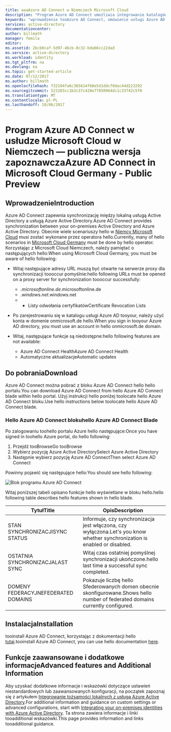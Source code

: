 ```yaml
---
title: aaaAzure AD Connect w Niemczech Microsoft Cloud
description: "Program Azure AD Connect umożliwia integrowanie katalogów lokalnych z usługą Azure Active Directory. Dzięki temu tooprovide wspólną tożsamością dla usługi Office 365, Azure i aplikacji SaaS zintegrowanych z usługą Azure AD."
keywords: "wprowadzenie tooAzure AD Connect, omówienie usługi Azure AD Connect, co to jest usługa Azure AD Connect, instalowania usługi active directory, Niemczech, czarnym lesie"
services: active-directory
documentationcenter: 
author: billmath
manager: femila
editor: 
ms.assetid: 2bcb0caf-5d97-46cb-8c32-bda66cc22dad
ms.service: active-directory
ms.workload: identity
ms.tgt_pltfrm: na
ms.devlang: na
ms.topic: get-started-article
ms.date: 07/12/2017
ms.author: billmath
ms.openlocfilehash: f32194fa6c365614f68e5d1ddcf0dac44d223292
ms.sourcegitcommit: 523283cc1b3c37c428e77850964dc1c33742c5f0
ms.translationtype: MT
ms.contentlocale: pl-PL
ms.lasthandoff: 10/06/2017
---
```

# <a name="azure-ad-connect-in-microsoft-cloud-germany---public-preview"></a><span data-ttu-id="8f94c-105">Program Azure AD Connect w usłudze Microsoft Cloud w Niemczech — publiczna wersja zapoznawcza</span><span class="sxs-lookup"><span data-stu-id="8f94c-105">Azure AD Connect in Microsoft Cloud Germany - Public Preview</span></span>
## <a name="introduction"></a><span data-ttu-id="8f94c-106">Wprowadzenie</span><span class="sxs-lookup"><span data-stu-id="8f94c-106">Introduction</span></span>
<span data-ttu-id="8f94c-107">Azure AD Connect zapewnia synchronizację między lokalną usługą Active Directory a usługą Azure Active Directory.</span><span class="sxs-lookup"><span data-stu-id="8f94c-107">Azure AD Connect provides synchronization between your on-premises Active Directory and Azure Active Directory.</span></span>
<span data-ttu-id="8f94c-108">Obecnie wiele scenariuszy hello w [Niemcy Microsoft Cloud](https://www.microsoft.com/de-de/cloud/deutschland/default.aspx) musi zostać wykonane przez operatora hello.</span><span class="sxs-lookup"><span data-stu-id="8f94c-108">Currently, many of hello scenarios in [Microsoft Cloud Germany](https://www.microsoft.com/de-de/cloud/deutschland/default.aspx) must be done by hello operator.</span></span> <span data-ttu-id="8f94c-109">Korzystając z Microsoft Cloud Niemczech, należy pamiętać o następujących hello:</span><span class="sxs-lookup"><span data-stu-id="8f94c-109">When using Microsoft Cloud Germany, you must be aware of hello following:</span></span>

* <span data-ttu-id="8f94c-110">Witaj następujące adresy URL muszą być otwarte na serwerze proxy dla synchronizacji toooccur pomyślnie:</span><span class="sxs-lookup"><span data-stu-id="8f94c-110">hello following URLs must be opened on a proxy server for synchronization toooccur successfully:</span></span>
  
  * <span data-ttu-id="8f94c-111">*.microsoftonline.de</span><span class="sxs-lookup"><span data-stu-id="8f94c-111">*.microsoftonline.de</span></span>
  * <span data-ttu-id="8f94c-112">*.windows.net</span><span class="sxs-lookup"><span data-stu-id="8f94c-112">*.windows.net</span></span>
  * * <span data-ttu-id="8f94c-113">Listy odwołania certyfikatów</span><span class="sxs-lookup"><span data-stu-id="8f94c-113">Certificate Revocation Lists</span></span>
* <span data-ttu-id="8f94c-114">Po zarejestrowaniu się w katalogu usługi Azure AD tooyour, należy użyć konta w domenie onmicrosoft.de hello.</span><span class="sxs-lookup"><span data-stu-id="8f94c-114">When you sign in tooyour Azure AD directory, you must use an account in hello onmicrosoft.de domain.</span></span>
* <span data-ttu-id="8f94c-115">Witaj, następujące funkcje są niedostępne:</span><span class="sxs-lookup"><span data-stu-id="8f94c-115">hello following features are not available:</span></span>
  * <span data-ttu-id="8f94c-116">Azure AD Connect Health</span><span class="sxs-lookup"><span data-stu-id="8f94c-116">Azure AD Connect Health</span></span>
  * <span data-ttu-id="8f94c-117">Automatyczne aktualizacje</span><span class="sxs-lookup"><span data-stu-id="8f94c-117">Automatic updates</span></span>
 
## <a name="download"></a><span data-ttu-id="8f94c-118">Do pobrania</span><span class="sxs-lookup"><span data-stu-id="8f94c-118">Download</span></span>
<span data-ttu-id="8f94c-119">Azure AD Connect można pobrać z bloku Azure AD Connect hello hello portalu.</span><span class="sxs-lookup"><span data-stu-id="8f94c-119">You can download Azure AD Connect from hello Azure AD Connect blade within hello portal.</span></span>  <span data-ttu-id="8f94c-120">Użyj instrukcji hello poniżej toolocate hello Azure AD Connect bloku.</span><span class="sxs-lookup"><span data-stu-id="8f94c-120">Use hello instructions below toolocate hello Azure AD Connect blade.</span></span>

### <a name="hello-azure-ad-connect-blade"></a><span data-ttu-id="8f94c-121">Hello Azure AD Connect bloku</span><span class="sxs-lookup"><span data-stu-id="8f94c-121">hello Azure AD Connect Blade</span></span>
<span data-ttu-id="8f94c-122">Po zalogowaniu toohello portalu Azure hello następujące:</span><span class="sxs-lookup"><span data-stu-id="8f94c-122">Once you have signed in toohello Azure portal, do hello following:</span></span>

1. <span data-ttu-id="8f94c-123">Przejdź tooBrowse</span><span class="sxs-lookup"><span data-stu-id="8f94c-123">Go tooBrowse</span></span>
2. <span data-ttu-id="8f94c-124">Wybierz pozycję Azure Active Directory</span><span class="sxs-lookup"><span data-stu-id="8f94c-124">Select Azure Active Directory</span></span>
3. <span data-ttu-id="8f94c-125">Następnie wybierz pozycję Azure AD Connect</span><span class="sxs-lookup"><span data-stu-id="8f94c-125">Then select Azure AD Connect</span></span>

<span data-ttu-id="8f94c-126">Powinny pojawić się następujące hello:</span><span class="sxs-lookup"><span data-stu-id="8f94c-126">You should see hello following:</span></span>

![Blok programu Azure AD Connect](media/active-directory-aadconnect-germany/germany1.png)

<span data-ttu-id="8f94c-128">Witaj poniższej tabeli opisano funkcje hello wyświetlane w bloku hello.</span><span class="sxs-lookup"><span data-stu-id="8f94c-128">hello following table describes hello features shown in hello blade.</span></span>

| <span data-ttu-id="8f94c-129">Tytuł</span><span class="sxs-lookup"><span data-stu-id="8f94c-129">Title</span></span> | <span data-ttu-id="8f94c-130">Opis</span><span class="sxs-lookup"><span data-stu-id="8f94c-130">Description</span></span> |
| --- | --- |
| <span data-ttu-id="8f94c-131">STAN SYNCHRONIZACJI</span><span class="sxs-lookup"><span data-stu-id="8f94c-131">SYNC STATUS</span></span> |<span data-ttu-id="8f94c-132">Informuje, czy synchronizacja jest włączona, czy wyłączona.</span><span class="sxs-lookup"><span data-stu-id="8f94c-132">Let's you know whether synchronization is enabled or disabled.</span></span> |
| <span data-ttu-id="8f94c-133">OSTATNIA SYNCHRONIZACJA</span><span class="sxs-lookup"><span data-stu-id="8f94c-133">LAST SYNC</span></span> |<span data-ttu-id="8f94c-134">Witaj czas ostatniej pomyślnej synchronizacji ukończone.</span><span class="sxs-lookup"><span data-stu-id="8f94c-134">hello last time a successful sync completed.</span></span> |
| <span data-ttu-id="8f94c-135">DOMENY FEDERACYJNE</span><span class="sxs-lookup"><span data-stu-id="8f94c-135">FEDERATED DOMAINS</span></span> |<span data-ttu-id="8f94c-136">Pokazuje liczbę hello Sfederowanych domen obecnie skonfigurowane.</span><span class="sxs-lookup"><span data-stu-id="8f94c-136">Shows hello number of federated domains currently configured.</span></span> |

## <a name="installation"></a><span data-ttu-id="8f94c-137">Instalacja</span><span class="sxs-lookup"><span data-stu-id="8f94c-137">Installation</span></span>
<span data-ttu-id="8f94c-138">tooinstall Azure AD Connect, korzystając z dokumentacji hello [tutaj](active-directory-aadconnect.md#install-azure-ad-connect).</span><span class="sxs-lookup"><span data-stu-id="8f94c-138">tooinstall Azure AD Connect, you can use hello documentation [here](active-directory-aadconnect.md#install-azure-ad-connect).</span></span>

## <a name="advanced-features-and-additional-information"></a><span data-ttu-id="8f94c-139">Funkcje zaawansowane i dodatkowe informacje</span><span class="sxs-lookup"><span data-stu-id="8f94c-139">Advanced features and Additional Information</span></span>
<span data-ttu-id="8f94c-140">Aby uzyskać dodatkowe informacje i wskazówki dotyczące ustawień niestandardowych lub zaawansowanych konfiguracji, na początek zapoznaj się z artykułem [Integrowanie tożsamości lokalnych z usługą Azure Active Directory](active-directory-aadconnect.md).</span><span class="sxs-lookup"><span data-stu-id="8f94c-140">For additional information and guidance on custom settings or advanced configurations, start with [Integrating your on-premises identities with Azure Active Directory](active-directory-aadconnect.md).</span></span>  <span data-ttu-id="8f94c-141">Ta strona zawiera informacje i linki tooadditional wskazówki.</span><span class="sxs-lookup"><span data-stu-id="8f94c-141">This page provides information and links tooadditional guidance.</span></span>

